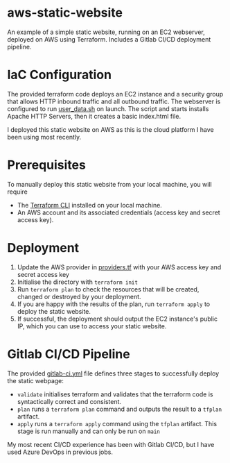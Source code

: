 # aws-static-website
An example of a simple static website, running on an EC2 webserver, deployed on AWS using Terraform. Includes a Gitlab CI/CD deployment pipeline.

# IaC Configuration
The provided terraform code deploys an EC2 instance and a security group that allows HTTP inbound traffic and all outbound traffic.
The webserver is configured to run [user_data.sh](terraform/scripts/user_data.sh) on launch. The script and starts installs Apache HTTP Servers, then it creates a basic index.html file.

I deployed this static website on AWS as this is the cloud platform I have been using most recently.

# Prerequisites
To manually deploy this static website from your local machine, you will require

* The [Terraform CLI](https://developer.hashicorp.com/terraform/tutorials/aws-get-started/install-cli) installed on your local machine.
* An AWS account and its associated credentials (access key and secret access key).

# Deployment

1. Update the AWS provider in [providers.tf](terraform/providers.tf) with your AWS access key and secret access key
2. Initialise the directory with `terraform init`
3. Run `terraform plan` to check the resources that will be created, changed or destroyed by your deployment.
4. If you are happy with the results of the plan, run `terraform apply` to deploy the static website.
5. If successful, the deployment should output the EC2 instance's public IP, which you can use to access your static website.

# Gitlab CI/CD Pipeline
The provided [gitlab-ci.yml](.gitlab-ci.yml) file defines three stages to successfully deploy the static webpage:

* `validate` initialises terraform and validates that the terraform code is syntactically correct and consistent.
* `plan` runs a `terraform plan` command and outputs the result to a `tfplan` artifact.
* `apply` runs a `terraform apply` command using the `tfplan` artifact. This stage is run manually and can only be run on `main`

My most recent CI/CD experience has been with Gitlab CI/CD, but I have used Azure DevOps in previous jobs.



